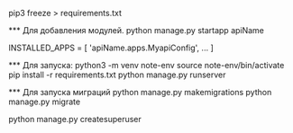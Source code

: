 pip3 freeze > requirements.txt

*** Для добавления модулей.
python manage.py startapp apiName

INSTALLED_APPS = [
    'apiName.apps.MyapiConfig', ...
]

*** Для запуска:
python3 -m venv note-env
source note-env/bin/activate
pip install -r requirements.txt
python manage.py runserver

*** Для запуска миграций
python manage.py makemigrations
python manage.py migrate

python manage.py createsuperuser